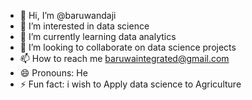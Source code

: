 - 👋 Hi, I’m @baruwandaji
- 👀 I’m interested in data science
- 🌱 I’m currently learning data analytics
- 💞️ I’m looking to collaborate on data science projects
- 📫 How to reach me baruwaintegrated@gmail.com
- 😄 Pronouns: He
- ⚡ Fun fact: i wish to Apply data science to Agriculture

<!---
baruwandaji/baruwandaji is a ✨ special ✨ repository because its `README.md` (this file) appears on your GitHub profile.
You can click the Preview link to take a look at your changes.
--->
